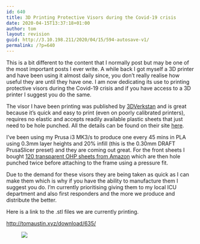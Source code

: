 ```yaml
---
id: 640
title: 3D Printing Protective Visors during the Covid-19 crisis
date: 2020-04-15T13:37:18+01:00
author: tom
layout: revision
guid: http://3.10.198.211/2020/04/15/594-autosave-v1/
permalink: /?p=640
---
```

 

This is a bit different to the content that I normally post but may be one of the most important posts I ever write. A while back I got myself a 3D printer and have been using it almost daily since, you don&#8217;t really realise how useful they are until they have one. I am now dedicating its use to printing protective visors during the Covid-19 crisis and if you have access to a 3D printer I suggest you do the same.

The visor I have been printing was published by [3DVerkstan](https://3dverkstan.se/) and is great because it&#8217;s quick and easy to print (even on poorly calibrated printers), requires no elastic and accepts readily available plastic sheets that just need to be hole punched. All the details can be found on their site [here](https://3dverkstan.se/protective-visor/protective-visor-versions/).

I&#8217;ve been using my Prusa i3 MK3/s to produce one every 45 mins in PLA using 0.3mm layer heights and 20% infill (this is the 0.30mm DRAFT PrusaSlicer preset) and they are coming out great. For the front sheets I bought [120 transparent OHP sheets from Amazon](https://www.amazon.co.uk/dp/B07DSYHDQ9/ref=cm_sw_r_apa_i_gIIGEb5JFDG53) which are then hole punched twice before attaching to the frame using a pressure fit.

Due to the demand for these visors they are being taken as quick as I can make them which is why if you have the ability to manufacture them I suggest you do. I&#8217;m currently prioritising giving them to my local ICU department and also first responders and the more we produce and distribute the better.

Here is a link to the .stl files we are currently printing.  
  
[http://tomaustin.xyz/download/635/  
](http://tomaustin.xyz/download/635/) <figure class="wp-block-image">

![](https://mk03dverkstanb4pk6hu.kinstacdn.com/wp-content/uploads/2020/03/europe-iso838-2.jpg) </figure>